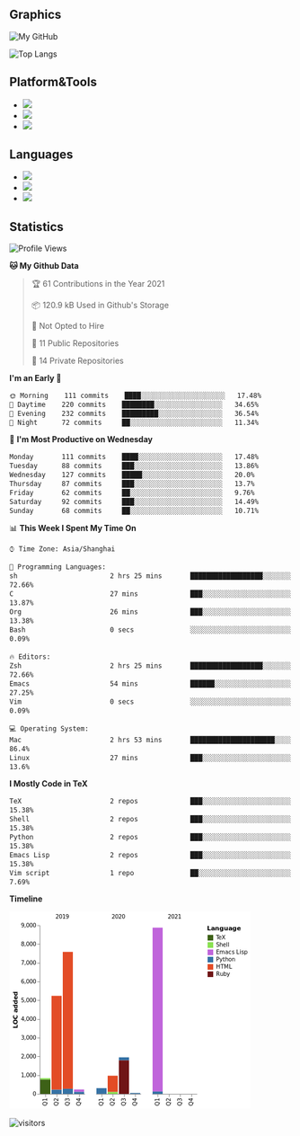 ## Graphics

![My GitHub](https://github-readme-stats.vercel.app/api?username=SteamedFish&count_private=true&show_icons=true&theme=buefy&include_all_commits=false)

![Top Langs](https://github-readme-stats.vercel.app/api/top-langs/?username=SteamedFish&theme=buefy&hide=ruby&count_private=true&show_icons=true&layout=compact)

## Platform&Tools

* [![](https://img.shields.io/badge/ArchLinux--purple?style=flat-square&logo=ArchLinux)](https://www.archlinux.org/)
* [![](https://img.shields.io/badge/Gentoo-testing-purple?style=flat-square&logo=Gentoo)](https://www.gentoo.org/)
* [![](https://img.shields.io/badge/Doom%20Emacs-28-blue?style=flat-square&logo=Gnu%20emacs&logoColor=white)](https://www.gnu.org/software/emacs/)

## Languages

* [![](https://img.shields.io/badge/-Python-3776AB?style=flat-square&logo=python&logoColor=white)](https://www.python.org/)
* [![](https://img.shields.io/badge/-Bash-00ADD8?style=flat-square&logo=Gnu-bash&logoColor=white)](https://www.gnu.org/software/bash/)
* [![](https://img.shields.io/badge/-Go-00ADD8?style=flat-square&logo=go&logoColor=white)](https://golang.org/)

## Statistics

<!--START_SECTION:waka-->
![Profile Views](http://img.shields.io/badge/Profile%20Views-0-blue)

**🐱 My Github Data** 

> 🏆 61 Contributions in the Year 2021
 > 
> 📦 120.9 kB Used in Github's Storage 
 > 
> 🚫 Not Opted to Hire
 > 
> 📜 11 Public Repositories 
 > 
> 🔑 14 Private Repositories  
 > 
**I'm an Early 🐤** 

```text
🌞 Morning    111 commits    ████░░░░░░░░░░░░░░░░░░░░░   17.48% 
🌆 Daytime    220 commits    ████████░░░░░░░░░░░░░░░░░   34.65% 
🌃 Evening    232 commits    █████████░░░░░░░░░░░░░░░░   36.54% 
🌙 Night      72 commits     ██░░░░░░░░░░░░░░░░░░░░░░░   11.34%

```
📅 **I'm Most Productive on Wednesday** 

```text
Monday       111 commits    ████░░░░░░░░░░░░░░░░░░░░░   17.48% 
Tuesday      88 commits     ███░░░░░░░░░░░░░░░░░░░░░░   13.86% 
Wednesday    127 commits    █████░░░░░░░░░░░░░░░░░░░░   20.0% 
Thursday     87 commits     ███░░░░░░░░░░░░░░░░░░░░░░   13.7% 
Friday       62 commits     ██░░░░░░░░░░░░░░░░░░░░░░░   9.76% 
Saturday     92 commits     ███░░░░░░░░░░░░░░░░░░░░░░   14.49% 
Sunday       68 commits     ██░░░░░░░░░░░░░░░░░░░░░░░   10.71%

```


📊 **This Week I Spent My Time On** 

```text
⌚︎ Time Zone: Asia/Shanghai

💬 Programming Languages: 
sh                       2 hrs 25 mins       ██████████████████░░░░░░░   72.66% 
C                        27 mins             ███░░░░░░░░░░░░░░░░░░░░░░   13.87% 
Org                      26 mins             ███░░░░░░░░░░░░░░░░░░░░░░   13.38% 
Bash                     0 secs              ░░░░░░░░░░░░░░░░░░░░░░░░░   0.09%

🔥 Editors: 
Zsh                      2 hrs 25 mins       ██████████████████░░░░░░░   72.66% 
Emacs                    54 mins             ██████░░░░░░░░░░░░░░░░░░░   27.25% 
Vim                      0 secs              ░░░░░░░░░░░░░░░░░░░░░░░░░   0.09%

💻 Operating System: 
Mac                      2 hrs 53 mins       █████████████████████░░░░   86.4% 
Linux                    27 mins             ███░░░░░░░░░░░░░░░░░░░░░░   13.6%

```

**I Mostly Code in TeX** 

```text
TeX                      2 repos             ███░░░░░░░░░░░░░░░░░░░░░░   15.38% 
Shell                    2 repos             ███░░░░░░░░░░░░░░░░░░░░░░   15.38% 
Python                   2 repos             ███░░░░░░░░░░░░░░░░░░░░░░   15.38% 
Emacs Lisp               2 repos             ███░░░░░░░░░░░░░░░░░░░░░░   15.38% 
Vim script               1 repo              ██░░░░░░░░░░░░░░░░░░░░░░░   7.69%

```


**Timeline**

![Chart not found](https://raw.githubusercontent.com/SteamedFish/SteamedFish/master/charts/bar_graph.png) 


<!--END_SECTION:waka-->

![visitors](https://visitor-badge.laobi.icu/badge?page_id=SteamedFish.SteamedFish)
